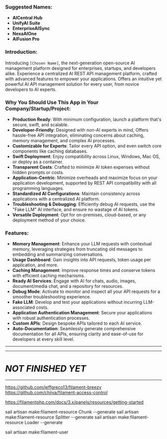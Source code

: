 
### Suggested Names:

- **AICentral Hub**
- **UnifyAI Suite**
- **EnterpriseAISync**
- **NexaAIOne**
- **AIFusion Pro**

### Introduction:

Introducing `[Chosen Name]`, the next-generation open-source AI management platform designed for enterprises, startups, and developers alike. Experience a centralized AI REST API management platform, crafted with advanced features to empower your applications. Offers an intuitive yet powerful AI API management solution for every user, from novice developers to AI experts.


### Why You Should Use This App in Your Company/Startup/Project:

- **Production Ready**: With minimum configuration, launch a platform that's secure, swift, and scalable.
- **Developer-Friendly**: Designed with non-AI experts in mind, Offers hassle-free API integration, eliminating concerns about caching, memory management, and complex AI processes.
- **Customizable for Experts**: Tailor every API option, and even switch core components like caching databases.
- **Swift Deployment**: Enjoy compatibility across Linux, Windows, Mac OS, or deploy as a container.
- **Transparent Costs**: Crafted to minimize AI token expenses without hidden prompts or costs.
- **Application-Centric**: Minimize overheads and maximize focus on your application development, supported by REST API compatibility with all programming languages.
- **Standardized AI Configurations**: Maintain consistency across applications with a centralized AI platform.
- **Troubleshooting & Debugging**: Efficiently debug AI requests, use the "Fake LLM" AI interface, and ensure no wastage of AI tokens.
- **Versatile Deployment**: Opt for on-premises, cloud-based, or any deployment method of your choice.

### Features:

- **Memory Management**: Enhance your LLM requests with contextual memory, leveraging strategies from truncating old messages to embedding and summarizing conversations.
- **Usage Dashboard**: Gain insights into API requests, token usage per application, and more.
- **Caching Management**: Improve response times and conserve tokens with efficient caching mechanisms.
- **Ready AI Services**: Engage with AI for chats, audio, images, document/media chat, and a repository for resources.
- **Debug Mode**: Activate to monitor and inspect all your API requests for a smoother troubleshooting experience.
- **Fake LLM**: Develop and test your applications without incurring LLM-associated costs.
- **Application Authentication Management**: Secure your applications with robust authentication processes.
- **Custom APIs**: Design bespoke APIs tailored to each AI service.
- **Auto-Documentation**: Seamlessly generate comprehensive documentation for all APIs, ensuring clarity and ease-of-use for developers at every skill level.


--------
--------



# *NOT FINISHED YET*

--------

https://github.com/jeffgreco13/filament-breezy
https://github.com/chiiya/filament-access-control

https://filamentphp.com/docs/3.x/panels/resources/getting-started

sail artisan make:filament-resource Chunk --generate
sail artisan make:filament-resource Splitter --generate
sail artisan make:filament-resource Loader --generate

sail artisan make:filament-user
